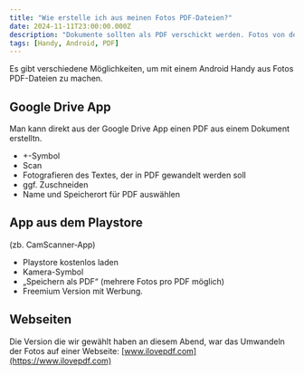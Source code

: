 ```yaml
---
title: "Wie erstelle ich aus meinen Fotos PDF-Dateien?"
date: 2024-11-11T23:00:00.000Z
description: "Dokumente sollten als PDF verschickt werden. Fotos von den Dokumenten waren vorhanden."
tags: [Handy, Android, PDF]
---
```

Es gibt verschiedene Möglichkeiten, um mit einem Android Handy aus Fotos PDF-Dateien zu machen.

## Google Drive App
Man kann direkt aus der Google Drive App einen PDF aus einem Dokument erstelltn.
- +-Symbol
- Scan
- Fotografieren des Textes, der in PDF gewandelt werden soll
- ggf. Zuschneiden
- Name und Speicherort für PDF auswählen

## App aus dem Playstore
(zb. CamScanner-App)
- Playstore kostenlos laden
- Kamera-Symbol
- „Speichern als PDF“ (mehrere Fotos pro PDF möglich)
- Freemium Version mit Werbung.

## Webseiten
Die Version die wir gewählt haben an diesem Abend, war das Umwandeln der Fotos auf einer Webseite: [www.ilovepdf.com](https://www.ilovepdf.com)